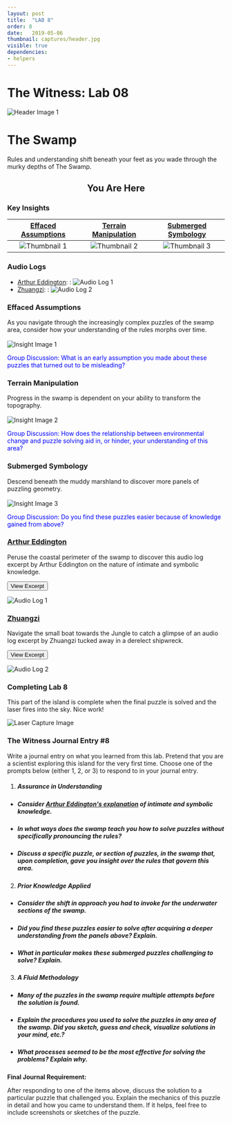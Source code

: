 ```yaml
---
layout: post
title:  "LAB 8"
order: 8
date:   2019-05-06
thumbnail: captures/header.jpg
visible: true
dependencies:
- helpers
---
```


# **The Witness: Lab 08**

![Header Image 1](captures/header.jpg#header)
# The Swamp

Rules and understanding shift beneath your feet as you wade through the murky depths of The Swamp.

## <center>You Are Here</center>

<!-- ![Witness Map Lab 8](captures/Witness_Map_Lab8.jpg#capture) -->

### Key Insights

| [Effaced Assumptions](#effaced-assumptions) | [Terrain Manipulation](#terrain-manipulation) | [Submerged Symbology](#submerged-symbology) |
|:-:|:-:|:-:|
|![Thumbnail 1](captures/insight_1.jpg#thumbnail)| ![Thumbnail 2](captures/insight_2.jpg#thumbnail)| ![Thumbnail 3](captures/insight_3.jpg#thumbnail)|

### Audio Logs

- [Arthur Eddington](#arthur-eddington):
: ![Audio Log 1](captures/audio_log_1.jpg#audio_log)
- [Zhuangzi](#zhuangzi):
: ![Audio Log 2](captures/audio_log_2.jpg#audio_log)

### Effaced Assumptions
As you navigate through the increasingly complex puzzles of the swamp area, consider how your understanding of the rules morphs over time.
<br><br>
![Insight Image 1](captures/insight_1.jpg#capture)

<span style="color: blue">Group Discussion: What is an early assumption you made about these puzzles that turned out to be misleading?</span>

### Terrain Manipulation
Progress in the swamp is dependent on your ability to transform the topography.
<br><br>
![Insight Image 2](captures/insight_2.jpg#capture)

<span style="color: blue">Group Discussion: How does the relationship between environmental change and puzzle solving aid in, or hinder, your understanding of this area?</span>

### Submerged Symbology
Descend beneath the muddy marshland to discover more panels of puzzling geometry.
<br><br>
![Insight Image 3](captures/insight_3.jpg#capture)

<span style="color: blue">Group Discussion: Do you find these puzzles easier because of knowledge gained from above?</span>

### [Arthur Eddington](https://psychology.fas.harvard.edu/people/b-f-skinner)

Peruse the coastal perimeter of the swamp to discover this audio log excerpt by Arthur Eddington on the nature of intimate and symbolic knowledge.

<button onclick="collapseExcerpt1()">View Excerpt</button>

<div id="excerpt1" style="display:none">

We have two kinds of knowledge which I call symbolic and intimate.

I do not know whether it would be correct to say
that reasoning is only applicable to symbolic knowledge,

but the more customary forms of reasoning
have been developed for symbolic knowledge only.

The intimate knowledge will not submit to codification and analysis,
or, rather, when we attempt to analyse it
the intimacy is lost and replaced by symbolism.

For an illustration let us consider Humour.

I suppose that humour can be analysed to some extent
and the essential ingredients
of the different kinds of wit classified.

Suppose that we are offered an alleged joke.
We subject it to scientific analysis
as we would a chemical salt of doubtful nature,

and perhaps after careful consideration
we are able to confirm
that it really and truly is a joke.

Logically, I suppose, our next procedure would be to laugh.

But it may certainly be predicted
that as the result of this scrutiny
we shall have lost all inclination we ever had
to laugh at it.

It simply does not do to expose the workings of a joke.

The classification concerns a symbolic knowledge of humour
which preserves all the characteristics of a joke
except its laughableness.

The real appreciation must come spontaneously,
not introspectively.

I think this is a not unfair analogy
for our mystical feeling for Nature,

and I would venture even to apply it
to our mystical experience of God.

There are some to whom the sense
of a divine presence irradiating the soul
is one of the most obvious things of experience.

In their view, a man without this sense
is to be regarded
as we regard a man without a sense of humour.

The absence is a kind of mental deficiency.

We may try to analyse the experience as we analyse humour,
and construct a theology,
or it may be an atheistic philosophy...

But let us not forget that the theology is symbolic knowledge,
whereas the experience is intimate knowledge.

And as laughter cannot be compelled
by the scientific exposition of the structure of a joke,

so a philosophic discussion of the attributes of God
(or an impersonal substitute)

is likely to miss the intimate response of the spirit
which is the central point of the religious experience.

<br>---<br>
Arthur Eddington, 1927
</div>

![Audio Log 1](captures/audio_log_1.jpg#capture)

### [Zhuangzi](https://plato.stanford.edu/entries/zhuangzi/)

Navigate the small boat towards the Jungle to catch a glimpse of an audio log excerpt by Zhuangzi tucked away in a derelect shipwreck.

<button onclick="collapseExcerpt2()">View Excerpt</button>

<div id="excerpt2" style="display:none">

Suppose a boat is crossing a river,
and another empty boat is about to collide with it.

Even an irritable man would not lose his temper.

But supposing there was some one in the second boat.
Then the occupant of the first
would shout to him to keep clear.

And if the other did not hear the first time,
nor even when called three times,
bad language would inevitably follow.

In the first case there was no anger,
in the second there was;

because in the first case the boat was empty,
and in the second it was occupied.

And so it is with man.
If he could only roam empty through life,
who would be able to injure him?

<br>---<br>
Zhuangzi, 4th century B.C.
</div>

![Audio Log 2](captures/audio_log_2.jpg#capture)

### Completing Lab 8

This part of the island is complete when the final puzzle is solved and the laser fires into the sky. Nice work!

![Laser Capture Image](captures/laser_capture.jpg#header)

### The Witness Journal Entry #8

Write a journal entry on what you learned from this lab. Pretend that you are a scientist exploring this island for the very first time. Choose one of the prompts below (either 1, 2, or 3) to respond to in your journal entry.

1. ##### **Assurance in Understanding**
  - ##### Consider [Arthur Eddington's explanation](#arthur-eddington) of intimate and symbolic knowledge.
  - ##### In what ways does the swamp teach you how to solve puzzles without specifically pronouncing the rules?
  - ##### Discuss a specific puzzle, or section of puzzles, in the swamp that, upon completion, gave you insight over the rules that govern this area.

2. ##### **Prior Knowledge Applied**
  - ##### Consider the shift in approach you had to invoke for the underwater sections of the swamp.
  - ##### Did you find these puzzles easier to solve after acquiring a deeper understanding from the panels above? Explain.
  - ##### What in particular makes these submerged puzzles challenging to solve? Explain.

3. ##### **A Fluid Methodology**
  - ##### Many of the puzzles in the swamp require multiple attempts before the solution is found.
  - ##### Explain the procedures you used to solve the puzzles in any area of the swamp. Did you sketch, guess and check, visualize solutions in your mind, etc.?
  - ##### What processes seemed to be the most effective for solving the problems? Explain why.

**Final Journal Requirement:**

After responding to one of the items above, discuss the solution to a particular puzzle that challenged you. Explain the mechanics of this puzzle in detail and how you came to understand them. If it helps, feel free to include screenshots or sketches of the puzzle.
